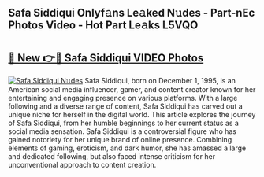 ## Safa Siddiqui Onlyf𝚊ns Le𝚊ked N𝚞des - Part-nEc Photos Video - Hot Part Le𝚊ks L5VQO

# <h2><a href="http://ab79473.deff.icu/?id=Safa+Siddiqui">🔗 New 👉🔴 Safa Siddiqui VIDEO Photos</a></h2>

[![Safa Siddiqui N𝚞des](https://i.imgur.com/rIISA9y.gif)](http://ab79473.deff.icu/?id=Safa+Siddiqui)
Safa Siddiqui, born on December 1, 1995, is an American social media influencer, gamer, and content creator known for her entertaining and engaging presence on various platforms. With a large following and a diverse range of content, Safa Siddiqui has carved out a unique niche for herself in the digital world. This article explores the journey of Safa Siddiqui, from her humble beginnings to her current status as a social media sensation. Safa Siddiqui is a controversial figure who has gained notoriety for her unique brand of online presence. Combining elements of gaming, eroticism, and dark humor, she has amassed a large and dedicated following, but also faced intense criticism for her unconventional approach to content creation.
